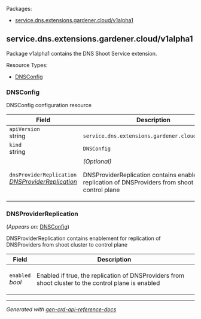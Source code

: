 <p>Packages:</p>
<ul>
<li>
<a href="#service.dns.extensions.gardener.cloud%2fv1alpha1">service.dns.extensions.gardener.cloud/v1alpha1</a>
</li>
</ul>
<h2 id="service.dns.extensions.gardener.cloud/v1alpha1">service.dns.extensions.gardener.cloud/v1alpha1</h2>
<p>
<p>Package v1alpha1 contains the DNS Shoot Service extension.</p>
</p>
Resource Types:
<ul><li>
<a href="#service.dns.extensions.gardener.cloud/v1alpha1.DNSConfig">DNSConfig</a>
</li></ul>
<h3 id="service.dns.extensions.gardener.cloud/v1alpha1.DNSConfig">DNSConfig
</h3>
<p>
<p>DNSConfig configuration resource</p>
</p>
<table>
<thead>
<tr>
<th>Field</th>
<th>Description</th>
</tr>
</thead>
<tbody>
<tr>
<td>
<code>apiVersion</code></br>
string</td>
<td>
<code>
service.dns.extensions.gardener.cloud/v1alpha1
</code>
</td>
</tr>
<tr>
<td>
<code>kind</code></br>
string
</td>
<td><code>DNSConfig</code></td>
</tr>
<tr>
<td>
<code>dnsProviderReplication</code></br>
<em>
<a href="#service.dns.extensions.gardener.cloud/v1alpha1.DNSProviderReplication">
DNSProviderReplication
</a>
</em>
</td>
<td>
<em>(Optional)</em>
<p>DNSProviderReplication contains enablement for replication of DNSProviders from shoot cluster to control plane</p>
</td>
</tr>
</tbody>
</table>
<h3 id="service.dns.extensions.gardener.cloud/v1alpha1.DNSProviderReplication">DNSProviderReplication
</h3>
<p>
(<em>Appears on:</em>
<a href="#service.dns.extensions.gardener.cloud/v1alpha1.DNSConfig">DNSConfig</a>)
</p>
<p>
<p>DNSProviderReplication contains enablement for replication of DNSProviders from shoot cluster to control plane</p>
</p>
<table>
<thead>
<tr>
<th>Field</th>
<th>Description</th>
</tr>
</thead>
<tbody>
<tr>
<td>
<code>enabled</code></br>
<em>
bool
</em>
</td>
<td>
<p>Enabled if true, the replication of DNSProviders from shoot cluster to the control plane is enabled</p>
</td>
</tr>
</tbody>
</table>
<hr/>
<p><em>
Generated with <a href="https://github.com/ahmetb/gen-crd-api-reference-docs">gen-crd-api-reference-docs</a>
</em></p>
